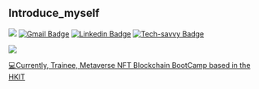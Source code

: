 ## Introduce_myself

![](https://komarev.com/ghpvc/?username=7eerup&color=dc143c)
[![Gmail Badge](https://img.shields.io/badge/Gmail-d14836?style=flat-square&logo=Gmail&logoColor=white&link=mailto:7eerup@gmail.com)](mailto:7eerup@gmail.com)
[![Linkedin Badge](https://img.shields.io/badge/-LinkedIn-blue?style=flat-square&logo=Linkedin&logoColor=white&link=https://www.linkedin.com/in/7eerup/)](https://www.linkedin.com/in/seohee-park-516544143/)
[![Tech-savvy Badge](http://img.shields.io/badge/-Tech%20blog-black?style=flat-square&logo=github&link=http://eehoeskrap.tistory.com/)](http://eehoeskrap.tistory.com/)

<div align=left>
      <a href="https://github.com/7eerup">
      <img src="https://img.shields.io/badge/github-181717?style=for-the-badge&logo=github&logoColor=white">
<!--       <img src="https://img.shields.io/badge/Gmail-EA4335?style=for-the-badge&logo=gmail&logoColor=white">
      <img src="https://img.shields.io/badge/tech savyy-181717?style=for-the-badge&logo=tech savyy&logoColor=white"> -->
</div>

:computer:Currently, Trainee, Metaverse NFT Blockchain BootCamp based in the HKIT
